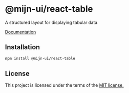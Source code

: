 # @mijn-ui/react-table

A structured layout for displaying tabular data.

[Documentation](https://mijn-ui.vercel.app/react/docs/components/table)

## Installation

```sh
npm install @mijn-ui/react-table
```

## License

This project is licensed under the terms of the [MIT license.](https://github.com/mijn-ui/mijn-ui-react/blob/main/LICENSE)
